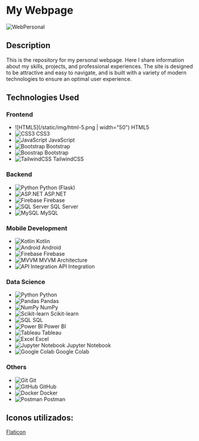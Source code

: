 # My Webpage

![WebPersonal](/static/img/WebPersonal.png)

## Description

This is the repository for my personal webpage. Here I share information about my skills, projects, and professional experiences. The site is designed to be attractive and easy to navigate, and is built with a variety of modern technologies to ensure an optimal user experience.

## Technologies Used

### Frontend

- ![HTML5](/static/img/html-5.png | width="50") HTML5
- ![CSS3](/static/img/css-3.png) CSS3
- ![JavaScript](/static/img/js.png) JavaScript
- ![Bootstrap](/static/img/bootstrap.png) Bootstrap
- ![Boostrap](static/img/bootstrap.png) Bootstrap
- ![TailwindCSS](/static/img/tailwindcss.png) TailwindCSS

### Backend

- ![Python](/static/img/python.png) Python (Flask)
- ![ASP.NET](/static/img/aspnet.png) ASP.NET
- ![Firebase](/static/img/firebase.png) Firebase
- ![SQL Server](/static/img/sqlserver.png) SQL Server
- ![MySQL](/static/img/mysql.png) MySQL

### Mobile Development

- ![Kotlin](/static/img/kotlin.png) Kotlin
- ![Android](/static/img/android.png) Android
- ![Firebase](/static/img/firebase.png) Firebase
- ![MVVM](/static/img/mvvm.png) MVVM Architecture
- ![API Integration](/static/img/api.png) API Integration

### Data Science

- ![Python](/static/img/python.png) Python
- ![Pandas](/static/img/pandas.png) Pandas
- ![NumPy](/static/img/numpy.png) NumPy
- ![Scikit-learn](/static/img/scikit.png) Scikit-learn
- ![SQL](/static/img/sql.png) SQL
- ![Power BI](/static/img/powerbi.png) Power BI
- ![Tableau](/static/img/tableau.png) Tableau
- ![Excel](/static/img/excel.png) Excel
- ![Jupyter Notebook](/static/img/jupyter.png) Jupyter Notebook
- ![Google Colab](/static/img/colab.png) Google Colab

### Others

- ![Git](/static/img/git.png) Git
- ![GitHub](/static/img/github.png) GitHub
- ![Docker](/static/img/docker.png) Docker
- ![Postman](/static/img/postman.png) Postman

## Iconos utilizados:

[Flaticon](https://www.flaticon.es/resultados?word=telegram)
